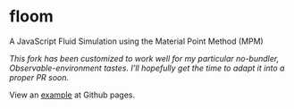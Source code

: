 floom
=====
A JavaScript Fluid Simulation using the Material Point Method (MPM)

_This fork has been customized to work well for my particular no-bundler,
Observable-environment tastes. I’ll hopefully get the time to adapt it into a proper
PR soon._

View an [example](http://onsetsu.github.io/floom/example.html) at Github pages.
